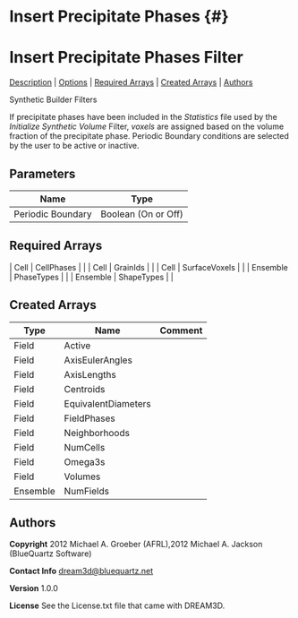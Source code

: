 Insert Precipitate Phases {#}
======
<h1 class="pHeading1">Insert Precipitate Phases Filter</h1>
<p class="pCellBody">
<a href="../Synthetic_BuilderFilters/InsertPrecipitatePhases.html#wp2">Description</a> | <a href="../Synthetic_BuilderFilters/InsertPrecipitatePhases.html#wp3">Options</a> | <a href="../Synthetic_BuilderFilters/InsertPrecipitatePhases.html#wp4">Required Arrays</a> | <a href="../Synthetic_BuilderFilters/InsertPrecipitatePhases.html#wp5">Created Arrays</a> | <a href="../Synthetic_BuilderFilters/InsertPrecipitatePhases.html#wp1">Authors</a> 

Synthetic Builder Filters


If precipitate phases have been included in the _Statistics_ file used by the _Initialize Synthetic Volume_ Filter, _voxels_ are assigned based on the volume fraction of the precipitate phase.
 Periodic Boundary conditions are selected by the user to be active or inactive. <BR>


## Parameters ##

| Name | Type |
|------|------|
| Periodic Boundary | Boolean (On or Off) |

## Required Arrays ##



| Cell | CellPhases |  |
| Cell | GrainIds |  |
| Cell | SurfaceVoxels |  |
| Ensemble | PhaseTypes |  |
| Ensemble | ShapeTypes |  |

## Created Arrays ##

| Type | Name | Comment |
|------|------|---------|
| Field | Active |  |
| Field | AxisEulerAngles |  |
| Field | AxisLengths |  |
| Field | Centroids |  |
| Field | EquivalentDiameters |  |
| Field | FieldPhases |  |
| Field | Neighborhoods |  |
| Field | NumCells |  |
| Field | Omega3s |  |
| Field | Volumes |  |
| Ensemble | NumFields |  |

## Authors ##

**Copyright** 2012 Michael A. Groeber (AFRL),2012 Michael A. Jackson (BlueQuartz Software)

**Contact Info** dream3d@bluequartz.net

**Version** 1.0.0

**License**  See the License.txt file that came with DREAM3D.



